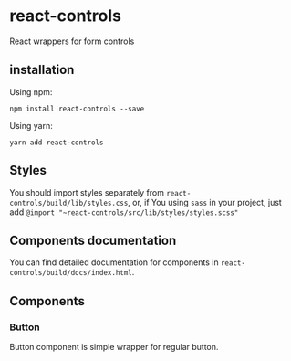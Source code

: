 # react-controls
React wrappers for form controls
## installation

Using npm:
```
npm install react-controls --save
```

Using yarn:
```
yarn add react-controls
```

## Styles
You should import styles separately from `react-controls/build/lib/styles.css`, or, if You using `sass` in your project,
just add `@import "~react-controls/src/lib/styles/styles.scss"`

## Components documentation
You can find detailed documentation for components in `react-controls/build/docs/index.html`.

## Components

### Button
Button component is simple wrapper for regular button.
